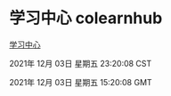# 学习中心 colearnhub
[学习中心](http://59.174.25.102:56308/colearnhub/)

2021年 12月 03日 星期五 23:20:08 CST

2021年 12月 03日 星期五 15:20:08 GMT
